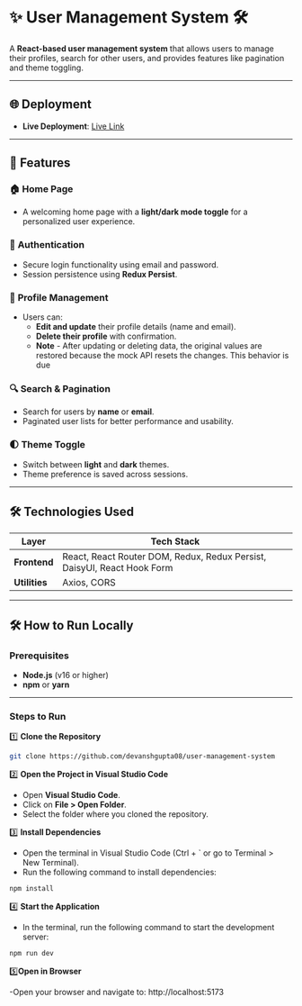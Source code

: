 # ✨ User Management System 🛠️

A **React-based user management system** that allows users to manage their profiles, search for other users, and provides features like pagination and theme toggling.

---

## 🌐 Deployment

-   **Live Deployment**: [Live Link](https://user-management-system-wheat.vercel.app)

---

## 🚀 Features

### 🏠 **Home Page**

-   A welcoming home page with a **light/dark mode toggle** for a personalized user experience.

### 🔐 **Authentication**

-   Secure login functionality using email and password.
-   Session persistence using **Redux Persist**.

### 👤 **Profile Management**

-   Users can:
    -   **Edit and update** their profile details (name and email).
    -   **Delete their profile** with confirmation.
    -   **Note** - After updating or deleting data, the original values are restored because the mock API resets the changes. This behavior is due

### 🔍 **Search & Pagination**

-   Search for users by **name** or **email**.
-   Paginated user lists for better performance and usability.

### 🌓 **Theme Toggle**

-   Switch between **light** and **dark** themes.
-   Theme preference is saved across sessions.

---

## 🛠️ Technologies Used

| Layer         | Tech Stack                                                              |
| ------------- | ----------------------------------------------------------------------- |
| **Frontend**  | React, React Router DOM, Redux, Redux Persist, DaisyUI, React Hook Form |
| **Utilities** | Axios, CORS                                                             |

---

## 🛠️ How to Run Locally

### Prerequisites

-   **Node.js** (v16 or higher)
-   **npm** or **yarn**

---

### Steps to Run

1️⃣ **Clone the Repository**

```bash
git clone https://github.com/devanshgupta08/user-management-system

```

2️⃣ **Open the Project in Visual Studio Code**
 - Open **Visual Studio Code**.
 - Click on **File > Open Folder**.
 - Select the folder where you cloned  the repository.

 3️⃣ **Install Dependencies**

 - Open the terminal in Visual Studio Code (Ctrl + ` or go to Terminal > New Terminal).
 - Run the following command to install dependencies:
```bash
npm install
```

4️⃣ **Start the Application**

 - In the terminal, run the following command to start the development server:
```bash
npm run dev
```
5️⃣**Open in Browser**

 -Open your browser and navigate to: http://localhost:5173
